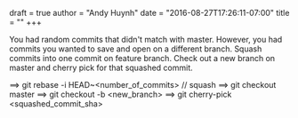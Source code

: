 
draft = true
author = "Andy Huynh"
date = "2016-08-27T17:26:11-07:00"
title = ""
+++

You had random commits that didn't match with master. However, you had commits you wanted to save and open on a different branch. Squash commits into one commit on feature branch. Check out a new branch on master and cherry pick for that squashed commit.

==> git rebase -i HEAD~<number_of_commits>     // squash
==> git checkout master
==> git checkout -b <new_branch>
==> git cherry-pick <squashed_commit_sha>
